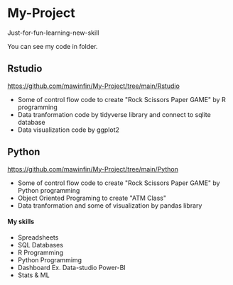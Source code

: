 # My-Project
Just-for-fun-learning-new-skill

You can see my code in folder.

## Rstudio 
https://github.com/mawinfin/My-Project/tree/main/Rstudio
 - Some of control flow code to create "Rock Scissors Paper GAME" by R programming
 - Data tranformation code by tidyverse library and connect to sqlite database
 - Data visualization code by ggplot2 

## Python 
https://github.com/mawinfin/My-Project/tree/main/Python
 - Some of control flow code to create "Rock Scissors Paper GAME" by Python programming
 - Object Oriented Programing to create "ATM Class"
 - Data tranformation and some of visualization by pandas library


#### My skills
- Spreadsheets
- SQL Databases
- R Programming
- Python Programmimg
- Dashboard Ex. Data-studio Power-BI
- Stats & ML
